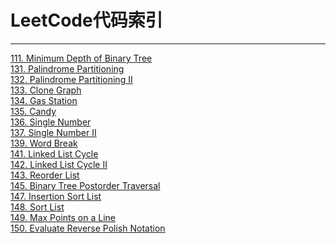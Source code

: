 # LeetCode代码索引

------
[111. Minimum Depth of Binary Tree](https://github.com/wuleibupt/Algorithm/blob/master/leetcode/minDepth.cpp)<br>
[131. Palindrome Partitioning](https://github.com/wuleibupt/Algorithm/blob/master/leetcode/partition.cpp)<br>
[132. Palindrome Partitioning II](https://github.com/wuleibupt/Algorithm/blob/master/leetcode/minCut.cpp)<br>
[133. Clone Graph](https://github.com/wuleibupt/Algorithm/blob/master/leetcode/cloneGraph.cpp)<br>
[134. Gas Station](https://github.com/wuleibupt/Algorithm/blob/master/leetcode/gas-station.cpp)<br>
[135. Candy](https://github.com/wuleibupt/Algorithm/blob/master/leetcode/candy.cpp)<br>
[136. Single Number](https://github.com/wuleibupt/Algorithm/blob/master/leetcode/singleNumber1.cpp)<br>
[137. Single Number II](https://github.com/wuleibupt/Algorithm/blob/master/leetcode/singleNumber2.cpp)<br>
[139. Word Break](https://github.com/wuleibupt/Algorithm/blob/master/leetcode/wordBreak1.cpp)<br>
[141. Linked List Cycle](https://github.com/wuleibupt/Algorithm/blob/master/leetcode/hasCycle.cpp)<br>
[142. Linked List Cycle II](https://github.com/wuleibupt/Algorithm/blob/master/leetcode/detectCycle.cpp)<br>
[143. Reorder List](https://github.com/wuleibupt/Algorithm/blob/master/leetcode/reorderList.cpp)<br>
[145. Binary Tree Postorder Traversal](https://github.com/wuleibupt/Algorithm/blob/master/leetcode/postorderTraversal.cpp)<br>
[147. Insertion Sort List](https://github.com/wuleibupt/Algorithm/blob/master/leetcode/insertionSortList.cpp)<br>
[148. Sort List](https://github.com/wuleibupt/Algorithm/blob/master/leetcode/sortList.cpp)<br>
[149. Max Points on a Line](https://github.com/wuleibupt/Algorithm/blob/master/leetcode/maxPoints.cpp)<br>
[150. Evaluate Reverse Polish Notation](https://github.com/wuleibupt/Algorithm/blob/master/leetcode/evalRPN.cpp)<br>